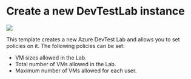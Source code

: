 # Create a new DevTestLab instance

<a href="https://portal.azure.com/#create/Microsoft.Template/uri/https%3A%2F%2Fraw.githubusercontent.com%2FAzure%2Fazure-devtestlab%2Fmaster%2FARMTemplates%2F201-dtl-create-lab-with-policies%2Fazuredeploy.json" target="_blank">
    <img src="http://azuredeploy.net/deploybutton.png"/>
</a>


This template creates a new Azure DevTest Lab and allows you to set policies on it. The following policies can be set:
- VM sizes allowed in the Lab.
- Total number of VMs allowed in the Lab.
- Maximum number of VMs allowed for each user.
